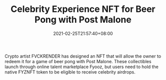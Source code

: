 ﻿---
title: "Celebrity Experience NFT for Beer Pong with Post Malone"
date: 2021-02-25T21:57:40+08:00
lastmod: 2021-02-25T16:45:40+08:00
draft: false
authors: ["Thomas"]
description: "Crypto artist FVCKRENDER has designed an NFT that will allow the owner to redeem it for a game of beer pong with Post Malone. These collectibles launch through online talent marketplace Fyooz, but users need to hold the native FYZNFT token to be eligible to receive celebrity airdrops."
featuredImage: "celebrity-experience-nft-for-beer-pong-with-post-malone.png"
tags: ["Strategy Games","Play to Earn"]
categories: ["news"]
news: ["Strategy Games"]
weight: 
lightgallery: true
pinned: false
recommend: false
recommend1: false
---

Crypto artist FVCKRENDER has designed an NFT that will allow the owner to redeem it for a game of beer pong with Post Malone. These collectibles launch through online talent marketplace Fyooz, but users need to hold the native FYZNFT token to be eligible to receive celebrity airdrops.

<!--more-->

